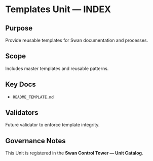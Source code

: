 # Templates Unit — INDEX

## Purpose
Provide reusable templates for Swan documentation and processes.

## Scope
Includes master templates and reusable patterns.

## Key Docs
- `README_TEMPLATE.md`

## Validators
Future validator to enforce template integrity.

## Governance Notes
This Unit is registered in the **Swan Control Tower — Unit Catalog**.
